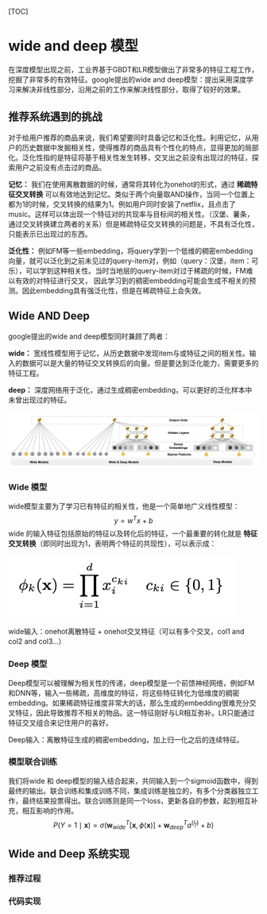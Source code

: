 [TOC]

# wide and deep 模型

在深度模型出现之前，工业界基于GBDT和LR模型做出了非常多的特征工程工作，挖掘了非常多的有效特征。google提出的wide and deep模型：提出采用深度学习来解决非线性部分，沿用之前的工作来解决线性部分，取得了较好的效果。

## 推荐系统遇到的挑战

对于给用户推荐的商品来说，我们希望要同时具备记忆和泛化性。利用记忆，从用户的历史数据中发掘相关性，使得推荐的商品具有个性化的特点，显得更加的局部化。泛化性指的是特征将基于相关性发生转移，交叉出之前没有出现过的特征，探索用户之前没有点击过的商品。

**记忆：** 我们在使用离散数据的时候，通常将其转化为onehot的形式，通过 **稀疏特征交叉转换** 可以有效地达到记忆。类似于两个向量取AND操作，当同一个位置上都为1的时候，交叉转换的结果为1。例如用户同时安装了netflix，且点击了music。这样可以体出现一个特征对的共现率与目标间的相关性。（汉堡、薯条，通过交叉转换建立两者的关系）但是稀疏特征交叉转换的问题是，不具有泛化性，只能表示已出现过的东西。

**泛化性：** 例如FM等一些embedding，将query学到一个低维的稠密embedding向量，就可以泛化到之前未见过的query-item对，例如（query：汉堡，item：可乐），可以学到这种相关性。当时当地层的query-item对过于稀疏的时候，FM难以有效的对特征进行交叉， 因此学习到的稠密embedding可能会生成不相关的预测。因此embedding具有强泛化性，但是在稀疏特征上会失效。



## Wide AND Deep

google提出的wide and deep模型同时兼顾了两者：

**wide：** 宽线性模型用于记忆，从历史数据中发现item与或特征之间的相关性。输入的数据可以是大量的特征交叉转换后的向量。但是要达到泛化能力，需要更多的特征工程。

**deep：** 深度网络用于泛化，通过生成稠密embedding，可以更好的泛化样本中未曾出现过的特征。

<img src = '../images/wdn_1.png'>

### Wide 模型

wide模型主要为了学习已有特征的相关性，他是一个简单地广义线性模型：
$$
y = w^{T}x + b
$$
wide 的输入特征包括原始的特征以及转化后的特征，一个最重要的转化就是 **特征交叉转换**（即同时出现为1，表明两个特征的共现性），可以表示成：

<img src='../images/wdn_2.png'>

wide输入：onehot离散特征 + onehot交叉特征（可以有多个交叉，col1 and col2 and col3...）

### Deep 模型

Deep模型可以被理解为相关性的传递，deep模型是一个前馈神经网络，例如FM和DNN等，输入一些稀疏，高维度的特征，将这些特征转化为低维度的稠密embedding。如果稀疏特征维度非常大的话，那么生成的embedding很难充分交叉特征，因此导致推荐不相关的物品。这一特征刚好与LR相互弥补。LR只能通过特征交叉组合来记住用户的喜好。

Deep输入：离散特征生成的稠密embedding，加上归一化之后的连续特征。

### 模型联合训练

我们将wide 和 deep模型的输入结合起来，共同输入到一个sigmoid函数中，得到最终的输出。联合训练和集成训练不同，集成训练是独立的，有多个分类器独立工作，最终结果投票得出。联合训练则是同一个loss，更新各自的参数，起到相互补充，相互影响的作用。
$$
P(Y=1 \mid \mathbf{x})=\sigma\left(\mathbf{w}_{w i d e}^{T}[\mathbf{x}, \phi(\mathbf{x})]+\mathbf{w}_{d e e p}^{T} a^{\left(l_{f}\right)}+b\right)
$$


## Wide and Deep 系统实现



### 推荐过程



### 代码实现


















